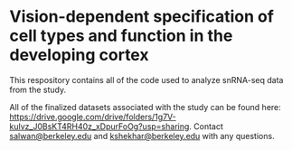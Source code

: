 # Vision-dependent specification of cell types and function in the developing cortex

This respository contains all of the code used to analyze snRNA-seq data from the study. 

All of the finalized datasets associated with the study can be found here:
https://drive.google.com/drive/folders/1g7V-kulvz_J0BsKT4RH40z_xDpurFoOg?usp=sharing. Contact salwan@berkeley.edu and kshekhar@berkeley.edu with any questions.

